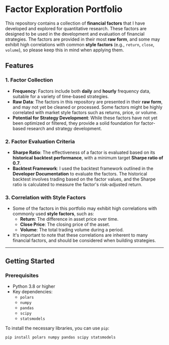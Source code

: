 # Factor Exploration Portfolio

This repository contains a collection of **financial factors** that I have developed and explored for quantitative research. These factors are designed to be used in the development and evaluation of financial strategies. The factors are provided in their most **raw form**, and some may exhibit high correlations with common **style factors** (e.g., `return`, `close`, `volume`), so please keep this in mind when applying them.

## Features

### 1. **Factor Collection**
- **Frequency**: Factors include both **daily** and **hourly** frequency data, suitable for a variety of time-based strategies.
- **Raw Data**: The factors in this repository are presented in their **raw form**, and may not yet be cleaned or processed. Some factors might be highly correlated with market style factors such as returns, price, or volume.
- **Potential for Strategy Development**: While these factors have not yet been optimized or filtered, they provide a solid foundation for factor-based research and strategy development.

### 2. **Factor Evaluation Criteria**
- **Sharpe Ratio**: The effectiveness of a factor is evaluated based on its **historical backtest performance**, with a minimum target **Sharpe ratio of 0.7**.
- **Backtest Framework**: I used the backtest framework outlined in the **Developer Documentation** to evaluate the factors. The historical backtest involves trading based on the factor values, and the Sharpe ratio is calculated to measure the factor's risk-adjusted return.

### 3. **Correlation with Style Factors**
- Some of the factors in this portfolio may exhibit high correlations with commonly used **style factors**, such as:
  - **Return**: The difference in asset price over time.
  - **Close Price**: The closing price of the asset.
  - **Volume**: The total trading volume during a period.
- It's important to note that these correlations are inherent to many financial factors, and should be considered when building strategies.

---

## Getting Started

### Prerequisites

- Python 3.8 or higher
- Key dependencies:
  - `polars`
  - `numpy`
  - `pandas`
  - `scipy`
  - `statsmodels`

To install the necessary libraries, you can use `pip`:
```bash
pip install polars numpy pandas scipy statsmodels

